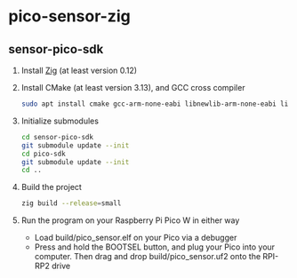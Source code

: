 # pico-sensor-zig

## sensor-pico-sdk

1. Install [Zig](https://ziglang.org/) (at least version 0.12)

2. Install CMake (at least version 3.13), and GCC cross compiler
    ```bash
    sudo apt install cmake gcc-arm-none-eabi libnewlib-arm-none-eabi libstdc++-arm-none-eabi-newlib
    ```

3. Initialize submodules
   ```bash
   cd sensor-pico-sdk
   git submodule update --init
   cd pico-sdk
   git submodule update --init
   cd ..
   ```

4. Build the project
   ```bash
   zig build --release=small
   ```

5. Run the program on your Raspberry Pi Pico W in either way
   - Load build/pico_sensor.elf on your Pico via a debugger
   - Press and hold the BOOTSEL button, and plug your Pico into your computer. Then drag and drop build/pico_sensor.uf2 onto the RPI-RP2 drive

